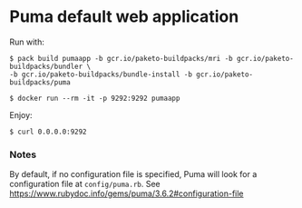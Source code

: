 # Puma default web application

Run with:

```
$ pack build pumaapp -b gcr.io/paketo-buildpacks/mri -b gcr.io/paketo-buildpacks/bundler \
-b gcr.io/paketo-buildpacks/bundle-install -b gcr.io/paketo-buildpacks/puma

$ docker run --rm -it -p 9292:9292 pumaapp
```

Enjoy:

```
$ curl 0.0.0.0:9292
```

### Notes

By default, if no configuration file is specified, Puma will look for a
configuration file at `config/puma.rb`.
See https://www.rubydoc.info/gems/puma/3.6.2#configuration-file
